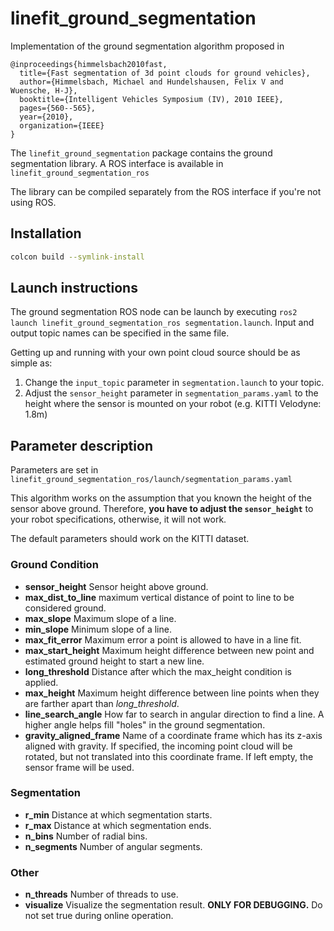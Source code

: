 # linefit_ground_segmentation

Implementation of the ground segmentation algorithm proposed in 
```
@inproceedings{himmelsbach2010fast,
  title={Fast segmentation of 3d point clouds for ground vehicles},
  author={Himmelsbach, Michael and Hundelshausen, Felix V and Wuensche, H-J},
  booktitle={Intelligent Vehicles Symposium (IV), 2010 IEEE},
  pages={560--565},
  year={2010},
  organization={IEEE}
}
```
The `linefit_ground_segmentation` package contains the ground segmentation library.
A ROS interface is available in `linefit_ground_segmentation_ros` 

The library can be compiled separately from the ROS interface if you're not using ROS.

## Installation

```bash
colcon build --symlink-install
```

## Launch instructions

The ground segmentation ROS node can be launch by executing `ros2 launch linefit_ground_segmentation_ros segmentation.launch`.
Input and output topic names can be specified in the same file.

Getting up and running with your own point cloud source should be as simple as:

1. Change the `input_topic` parameter in `segmentation.launch` to your topic.
2. Adjust the `sensor_height` parameter in `segmentation_params.yaml` to the height where the sensor is mounted on your robot (e.g. KITTI Velodyne: 1.8m)

## Parameter description

Parameters are set in `linefit_ground_segmentation_ros/launch/segmentation_params.yaml`

This algorithm works on the assumption that you known the height of the sensor above ground. 
Therefore, **you have to adjust the `sensor_height`** to your robot specifications, otherwise, it will not work.

The default parameters should work on the KITTI dataset.

### Ground Condition
- **sensor_height**  Sensor height above ground.
- **max_dist_to_line**  maximum vertical distance of point to line to be considered ground.
- **max_slope**  Maximum slope of a line.
- **min_slope**  Minimum slope of a line.
- **max_fit_error**  Maximum error a point is allowed to have in a line fit.
- **max_start_height**  Maximum height difference between new point and estimated ground height to start a new line.
- **long_threshold**  Distance after which the max_height condition is applied.
- **max_height**  Maximum height difference between line points when they are farther apart than *long_threshold*.
- **line_search_angle**  How far to search in angular direction to find a line. A higher angle helps fill "holes" in the ground segmentation.
- **gravity_aligned_frame**  Name of a coordinate frame which has its z-axis aligned with gravity. If specified, the incoming point cloud will be rotated, but not translated into this coordinate frame. If left empty, the sensor frame will be used.

### Segmentation

- **r_min**  Distance at which segmentation starts.
- **r_max**  Distance at which segmentation ends.
- **n_bins**  Number of radial bins.
- **n_segments**  Number of angular segments.

### Other

- **n_threads**  Number of threads to use.
- **visualize** Visualize the segmentation result. **ONLY FOR DEBUGGING.** Do not set true during online operation.
